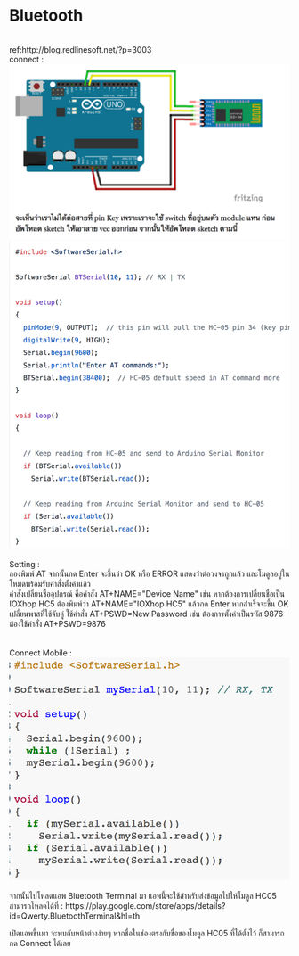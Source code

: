 # Bluetooth<br>
<br>
ref:http://blog.redlinesoft.net/?p=3003<br>
connect : <br>
<img src="https://github.com/fythatthepce/feez_Arduino-Android/blob/master/Pictures/b1.png"/>
<br>
<img src="https://github.com/fythatthepce/feez_Arduino-Android/blob/master/Pictures/b2.png"/>
<br>
<br>
Setting : <br>
ลองพิมพ์ AT จากนั้นกด Enter จะขึ้นว่า OK หรือ ERROR แสดงว่าต่อวงจรถูกแล้ว และโมดูลอยู่ในโหมดพร้อมรับคำสั่งตั้งค่าแล้ว<br>
คำสั่งเปลี่ยนชื่ออุปกรณ์ คือคำสั่ง AT+NAME="Device Name" เช่น หากต้องการเปลี่ยนชื่อเป็น IOXhop HC5 ต้องพิมพ์ว่า AT+NAME="IOXhop HC5" แล้วกด Enter หากสำเร็จจะขึ้น OK<br>
เปลี่ยนพาสที่ใช้จับคู่ ใช้คำสั่ง AT+PSWD=New Password เช่น ต้องการตั้งค่าเป็นรหัส 9876 ต้องใช้คำสั่ง AT+PSWD=9876<br>
<br><br>
Connect Mobile : <br>
<img src="https://github.com/fythatthepce/feez_Arduino-Android/blob/master/Pictures/b3.png"/>
<br><br>
จากนั้นไปโหลดแอพ Bluetooth Terminal มา แอพนี้จะใช้สำหรับส่งข้อมูลไปให้โมดูล HC05 สามารถโหลดได้ที่ : https://play.google.com/store/apps/details?id=Qwerty.BluetoothTerminal&hl=th<br>

 เปิดแอพขึ้นมา จะพบกับหน้าต่างง่ายๆ หากชื่อในช่องตรงกับชื่อของโมดูล HC05 ที่ได้ตั้งไว้ ก็สามารถกด Connect ได้เลย
<br>






